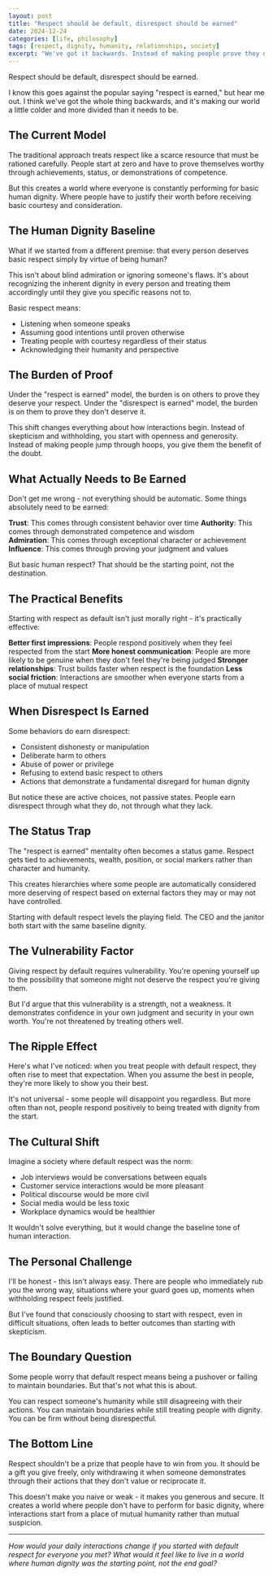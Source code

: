 ```yaml
---
layout: post
title: "Respect should be default, disrespect should be earned"
date: 2024-12-24
categories: [life, philosophy]
tags: [respect, dignity, humanity, relationships, society]
excerpt: "We've got it backwards. Instead of making people prove they deserve respect, maybe we should give it freely and only withdraw it when someone proves they don't deserve it."
---
```


Respect should be default, disrespect should be earned.

I know this goes against the popular saying "respect is earned," but hear me out. I think we've got the whole thing backwards, and it's making our world a little colder and more divided than it needs to be.

## The Current Model

The traditional approach treats respect like a scarce resource that must be rationed carefully. People start at zero and have to prove themselves worthy through achievements, status, or demonstrations of competence.

But this creates a world where everyone is constantly performing for basic human dignity. Where people have to justify their worth before receiving basic courtesy and consideration.

## The Human Dignity Baseline

What if we started from a different premise: that every person deserves basic respect simply by virtue of being human?

This isn't about blind admiration or ignoring someone's flaws. It's about recognizing the inherent dignity in every person and treating them accordingly until they give you specific reasons not to.

Basic respect means:
- Listening when someone speaks
- Assuming good intentions until proven otherwise  
- Treating people with courtesy regardless of their status
- Acknowledging their humanity and perspective

## The Burden of Proof

Under the "respect is earned" model, the burden is on others to prove they deserve your respect. Under the "disrespect is earned" model, the burden is on them to prove they don't deserve it.

This shift changes everything about how interactions begin. Instead of skepticism and withholding, you start with openness and generosity. Instead of making people jump through hoops, you give them the benefit of the doubt.

## What Actually Needs to Be Earned

Don't get me wrong - not everything should be automatic. Some things absolutely need to be earned:

**Trust**: This comes through consistent behavior over time
**Authority**: This comes through demonstrated competence and wisdom  
**Admiration**: This comes through exceptional character or achievement
**Influence**: This comes through proving your judgment and values

But basic human respect? That should be the starting point, not the destination.

## The Practical Benefits

Starting with respect as default isn't just morally right - it's practically effective:

**Better first impressions**: People respond positively when they feel respected from the start
**More honest communication**: People are more likely to be genuine when they don't feel they're being judged
**Stronger relationships**: Trust builds faster when respect is the foundation
**Less social friction**: Interactions are smoother when everyone starts from a place of mutual respect

## When Disrespect Is Earned

Some behaviors do earn disrespect:
- Consistent dishonesty or manipulation
- Deliberate harm to others
- Abuse of power or privilege  
- Refusing to extend basic respect to others
- Actions that demonstrate a fundamental disregard for human dignity

But notice these are active choices, not passive states. People earn disrespect through what they do, not through what they lack.

## The Status Trap

The "respect is earned" mentality often becomes a status game. Respect gets tied to achievements, wealth, position, or social markers rather than character and humanity.

This creates hierarchies where some people are automatically considered more deserving of respect based on external factors they may or may not have controlled.

Starting with default respect levels the playing field. The CEO and the janitor both start with the same baseline dignity.

## The Vulnerability Factor

Giving respect by default requires vulnerability. You're opening yourself up to the possibility that someone might not deserve the respect you're giving them.

But I'd argue that this vulnerability is a strength, not a weakness. It demonstrates confidence in your own judgment and security in your own worth. You're not threatened by treating others well.

## The Ripple Effect

Here's what I've noticed: when you treat people with default respect, they often rise to meet that expectation. When you assume the best in people, they're more likely to show you their best.

It's not universal - some people will disappoint you regardless. But more often than not, people respond positively to being treated with dignity from the start.

## The Cultural Shift

Imagine a society where default respect was the norm:
- Job interviews would be conversations between equals
- Customer service interactions would be more pleasant
- Political discourse would be more civil  
- Social media would be less toxic
- Workplace dynamics would be healthier

It wouldn't solve everything, but it would change the baseline tone of human interaction.

## The Personal Challenge

I'll be honest - this isn't always easy. There are people who immediately rub you the wrong way, situations where your guard goes up, moments when withholding respect feels justified.

But I've found that consciously choosing to start with respect, even in difficult situations, often leads to better outcomes than starting with skepticism.

## The Boundary Question

Some people worry that default respect means being a pushover or failing to maintain boundaries. But that's not what this is about.

You can respect someone's humanity while still disagreeing with their actions. You can maintain boundaries while still treating people with dignity. You can be firm without being disrespectful.

## The Bottom Line

Respect shouldn't be a prize that people have to win from you. It should be a gift you give freely, only withdrawing it when someone demonstrates through their actions that they don't value or reciprocate it.

This doesn't make you naive or weak - it makes you generous and secure. It creates a world where people don't have to perform for basic dignity, where interactions start from a place of mutual humanity rather than mutual suspicion.

---

*How would your daily interactions change if you started with default respect for everyone you met? What would it feel like to live in a world where human dignity was the starting point, not the end goal?*
